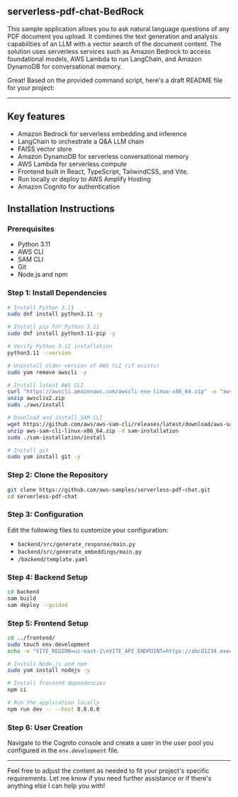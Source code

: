 ## serverless-pdf-chat-BedRock
This sample application allows you to ask natural language questions of any PDF document you upload. It combines the text generation and analysis capabilities of an LLM with a vector search of the document content. The solution uses serverless services such as Amazon Bedrock to access foundational models, AWS Lambda to run LangChain, and Amazon DynamoDB for conversational memory.

Great! Based on the provided command script, here's a draft README file for your project:

---

## Key features

- Amazon Bedrock for serverless embedding and inference
- LangChain to orchestrate a Q&A LLM chain
- FAISS vector store
- Amazon DynamoDB for serverless conversational memory
- AWS Lambda for serverless compute
- Frontend built in React, TypeScript, TailwindCSS, and Vite.
- Run locally or deploy to AWS Amplify Hosting
- Amazon Cognito for authentication

## Installation Instructions

### Prerequisites

- Python 3.11
- AWS CLI
- SAM CLI
- Git
- Node.js and npm

### Step 1: Install Dependencies

```bash
# Install Python 3.11
sudo dnf install python3.11 -y

# Install pip for Python 3.11
sudo dnf install python3.11-pip -y

# Verify Python 3.11 installation
python3.11 --version

# Uninstall older version of AWS CLI (if exists)
sudo yum remove awscli -y

# Install latest AWS CLI
curl "https://awscli.amazonaws.com/awscli-exe-linux-x86_64.zip" -o "awscliv2.zip"
unzip awscliv2.zip
sudo ./aws/install

# Download and install SAM CLI
wget https://github.com/aws/aws-sam-cli/releases/latest/download/aws-sam-cli-linux-x86_64.zip
unzip aws-sam-cli-linux-x86_64.zip -d sam-installation
sudo ./sam-installation/install

# Install git
sudo yum install git -y
```

### Step 2: Clone the Repository

```bash
git clone https://github.com/aws-samples/serverless-pdf-chat.git
cd serverless-pdf-chat
```

### Step 3: Configuration

Edit the following files to customize your configuration:

- `backend/src/generate_response/main.py`
- `backend/src/generate_embeddings/main.py`
- `/backend/template.yaml`

### Step 4: Backend Setup

```bash
cd backend
sam build
sam deploy --guided
```

### Step 5: Frontend Setup

```bash
cd ../frontend/
sudo touch env.development
echo -e "VITE_REGION=us-east-1\nVITE_API_ENDPOINT=https://abcd1234.execute-api.us-east-1.amazonaws.com/dev/\nVITE_USER_POOL_ID=us-east-1_gxKtRocFs\nVITE_USER_POOL_CLIENT_ID=874ghcej99f8iuo0lgdpbrmi76k" | sudo tee -a env.development

# Install Node.js and npm
sudo yum install nodejs -y

# Install frontend dependencies
npm ci

# Run the application locally
npm run dev -- --host 0.0.0.0
```

### Step 6: User Creation

Navigate to the Cognito console and create a user in the user pool you configured in the `env.development` file.

---

Feel free to adjust the content as needed to fit your project's specific requirements. Let me know if you need further assistance or if there's anything else I can help you with!
